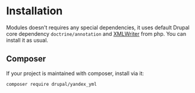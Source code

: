 # Installation

Modules doesn't requires any special dependencies, it uses default Drupal core dependency `doctrine/annotation` and [XMLWriter](http://php.net/manual/ru/book.xmlwriter.php) from php. You can install it as usual.

## Composer

If your project is maintained with composer, install via it:

```bash
composer require drupal/yandex_yml
```
